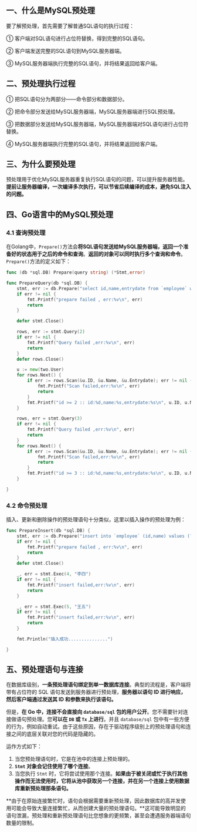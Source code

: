 ## 一、什么是MySQL预处理

要了解预处理，首先需要了解普通SQL语句的执行过程：

① 客户端对SQL语句进行占位符替换，得到完整的SQL语句。

② 客户端发送完整的SQL语句到MySQL服务器端。

③ MySQL服务器端执行完整的SQL语句，并将结果返回给客户端。

## 二、预处理执行过程

① 把SQL语句分为两部分——命令部分和数据部分。

② 把命令部分发送给MySQL服务器端，MySQL服务器端进行SQL预处理。

③ 把数据部分发送给MySQL服务器端，MySQL服务器端对SQL语句进行占位符替换。

④ MySQL服务器端执行完整的SQL语句，并将结果返回给客户端。

## 三、为什么要预处理

预处理用于优化MySQL服务器重复执行SQL语句的问题，可以提升服务器性能。**提前让服务器编译，一次编译多次执行，可以节省后续编译的成本，避免SQL注入的问题。**

## 四、Go语言中的MySQL预处理

### 4.1 查询预处理

在Golang中，`Prepare()`方法会**将SQL语句发送给MySQL服务器端，返回一个准备好的状态用于之后的命令和查询**。**返回的对象可以同时执行多个查询和命令**。`Prepare()`方法的定义如下：

```go
func (db *sql.DB) Prepare(query string) (*Stmt,error)
```

```go
func PrepareQuery(db *sql.DB) {
	stmt, err := db.Prepare("select id,name,entrydate from `employee` where id >= ?")
	if err != nil {
		fmt.Printf("prepare failed , err:%v\n", err)
		return
	}

	defer stmt.Close()

	rows, err := stmt.Query(2)
	if err != nil {
		fmt.Printf("Query failed ,err:%v\n", err)
		return
	}
	defer rows.Close()

	u := new(two.User)
	for rows.Next() {
		if err := rows.Scan(&u.ID, &u.Name, &u.Entrydate); err != nil {
			fmt.Printf("Scan failed,err:%v\n", err)
			return
		}
		fmt.Printf("id >= 2 :: id:%d,name:%s,entrydate:%s\n", u.ID, u.Name, u.Entrydate)
	}

	rows, err = stmt.Query(3)
	if err != nil {
		fmt.Printf("Query failed ,err:%v\n", err)
		return
	}
	for rows.Next() {
		if err := rows.Scan(&u.ID, &u.Name, &u.Entrydate); err != nil {
			fmt.Printf("Scan failed,err:%v\n", err)
			return
		}
		fmt.Printf("id >= 3 :: id:%d,name:%s,entrydate:%s\n", u.ID, u.Name, u.Entrydate)
	}

}
```

### 4.2 命令预处理

插入、更新和删除操作的预处理语句十分类似，这里以插入操作的预处理为例：

```go
func PrepareInsert(db *sql.DB) {
	stmt, err := db.Prepare("insert into `employee` (id,name) values (?,?)")
	if err != nil {
		fmt.Printf("prepare failed , err:%v\n", err)
		return
	}
	defer stmt.Close()

	_, err = stmt.Exec(4, "李四")
	if err != nil {
		fmt.Printf("insert failed,err:%v\n", err)
		return
	}

	_, err = stmt.Exec(5, "王五")
	if err != nil {
		fmt.Printf("insert failed,err:%v\n", err)
		return
	}

	fmt.Println("插入成功...............")

}
```

## 五、预处理语句与连接

在数据库级别，**一条预处理语句绑定到单一数据库连接**。典型的流程是，客户端将带有占位符的 SQL 语句发送到服务器进行预处理，**服务器以语句 ID 进行响应，然后客户端通过发送其 ID 和参数来执行该语句。**

但是，**在 Go 中，连接不会直接向 `database/sql` 包的用户公开**。您不需要针对连接做语句预处理。您**可以在 `DB` 或 `Tx` 上进行**。并且 `database/sql` 包中有一些方便的行为，例如自动重试。由于这些原因，存在于驱动程序级别上的预处理语句和连接之间的底层关联对您的代码是隐藏的。

运作方式如下：

1. 当您预处理语句时，它是在池中的连接上预处理的。
2. **`Stmt` 对象会记住使用了哪个连接**。
3. 当您执行 `Stmt` 时，它将尝试使用那个连接。**如果由于被关闭或忙于执行其他操作而无法使用时，它将从池中获取另一个连接，并在另一个连接上使用数据库重新预处理那条语句。**

**由于在原始连接繁忙时，语句会根据需要重新预处理，因此数据库的高并发使用可能会导致大量连接繁忙，从而创建大量的预处理语句。**这可能导致明显的语句泄漏，预处理和重新预处理语句比您想象的更频繁，甚至会遭遇服务器端语句数量的限制。
